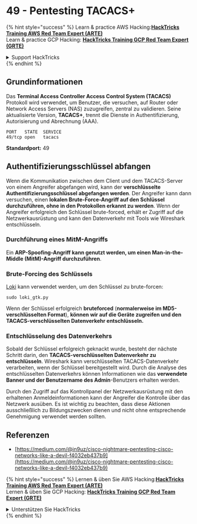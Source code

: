 # 49 - Pentesting TACACS+

{% hint style="success" %}
Learn & practice AWS Hacking:<img src="/.gitbook/assets/arte.png" alt="" data-size="line">[**HackTricks Training AWS Red Team Expert (ARTE)**](https://training.hacktricks.xyz/courses/arte)<img src="/.gitbook/assets/arte.png" alt="" data-size="line">\
Learn & practice GCP Hacking: <img src="/.gitbook/assets/grte.png" alt="" data-size="line">[**HackTricks Training GCP Red Team Expert (GRTE)**<img src="/.gitbook/assets/grte.png" alt="" data-size="line">](https://training.hacktricks.xyz/courses/grte)

<details>

<summary>Support HackTricks</summary>

* Check the [**subscription plans**](https://github.com/sponsors/carlospolop)!
* **Join the** 💬 [**Discord group**](https://discord.gg/hRep4RUj7f) or the [**telegram group**](https://t.me/peass) or **follow** us on **Twitter** 🐦 [**@hacktricks\_live**](https://twitter.com/hacktricks\_live)**.**
* **Share hacking tricks by submitting PRs to the** [**HackTricks**](https://github.com/carlospolop/hacktricks) and [**HackTricks Cloud**](https://github.com/carlospolop/hacktricks-cloud) github repos.

</details>
{% endhint %}

## Grundinformationen

Das **Terminal Access Controller Access Control System (TACACS)** Protokoll wird verwendet, um Benutzer, die versuchen, auf Router oder Network Access Servers (NAS) zuzugreifen, zentral zu validieren. Seine aktualisierte Version, **TACACS+**, trennt die Dienste in Authentifizierung, Autorisierung und Abrechnung (AAA).
```
PORT   STATE  SERVICE
49/tcp open   tacacs
```
**Standardport:** 49

## Authentifizierungsschlüssel abfangen

Wenn die Kommunikation zwischen dem Client und dem TACACS-Server von einem Angreifer abgefangen wird, kann der **verschlüsselte Authentifizierungsschlüssel abgefangen werden**. Der Angreifer kann dann versuchen, einen **lokalen Brute-Force-Angriff auf den Schlüssel durchzuführen, ohne in den Protokollen erkannt zu werden**. Wenn der Angreifer erfolgreich den Schlüssel brute-forced, erhält er Zugriff auf die Netzwerkausrüstung und kann den Datenverkehr mit Tools wie Wireshark entschlüsseln.

### Durchführung eines MitM-Angriffs

Ein **ARP-Spoofing-Angriff kann genutzt werden, um einen Man-in-the-Middle (MitM)-Angriff durchzuführen**.

### Brute-Forcing des Schlüssels

[Loki](https://c0decafe.de/svn/codename\_loki/trunk/) kann verwendet werden, um den Schlüssel zu brute-forcen:
```
sudo loki_gtk.py
```
Wenn der Schlüssel erfolgreich **bruteforced** (**normalerweise im MD5-verschlüsselten Format**), **können wir auf die Geräte zugreifen und den TACACS-verschlüsselten Datenverkehr entschlüsseln.**

### Entschlüsselung des Datenverkehrs
Sobald der Schlüssel erfolgreich geknackt wurde, besteht der nächste Schritt darin, den **TACACS-verschlüsselten Datenverkehr zu entschlüsseln**. Wireshark kann verschlüsselten TACACS-Datenverkehr verarbeiten, wenn der Schlüssel bereitgestellt wird. Durch die Analyse des entschlüsselten Datenverkehrs können Informationen wie das **verwendete Banner und der Benutzername des Admin**-Benutzers erhalten werden.

Durch den Zugriff auf das Kontrollpanel der Netzwerkausrüstung mit den erhaltenen Anmeldeinformationen kann der Angreifer die Kontrolle über das Netzwerk ausüben. Es ist wichtig zu beachten, dass diese Aktionen ausschließlich zu Bildungszwecken dienen und nicht ohne entsprechende Genehmigung verwendet werden sollten.

## Referenzen

* [https://medium.com/@in9uz/cisco-nightmare-pentesting-cisco-networks-like-a-devil-f4032eb437b9](https://medium.com/@in9uz/cisco-nightmare-pentesting-cisco-networks-like-a-devil-f4032eb437b9)


{% hint style="success" %}
Lernen & üben Sie AWS Hacking:<img src="/.gitbook/assets/arte.png" alt="" data-size="line">[**HackTricks Training AWS Red Team Expert (ARTE)**](https://training.hacktricks.xyz/courses/arte)<img src="/.gitbook/assets/arte.png" alt="" data-size="line">\
Lernen & üben Sie GCP Hacking: <img src="/.gitbook/assets/grte.png" alt="" data-size="line">[**HackTricks Training GCP Red Team Expert (GRTE)**<img src="/.gitbook/assets/grte.png" alt="" data-size="line">](https://training.hacktricks.xyz/courses/grte)

<details>

<summary>Unterstützen Sie HackTricks</summary>

* Überprüfen Sie die [**Abonnementpläne**](https://github.com/sponsors/carlospolop)!
* **Treten Sie der** 💬 [**Discord-Gruppe**](https://discord.gg/hRep4RUj7f) oder der [**Telegram-Gruppe**](https://t.me/peass) bei oder **folgen** Sie uns auf **Twitter** 🐦 [**@hacktricks\_live**](https://twitter.com/hacktricks\_live)**.**
* **Teilen Sie Hacking-Tricks, indem Sie PRs an die** [**HackTricks**](https://github.com/carlospolop/hacktricks) und [**HackTricks Cloud**](https://github.com/carlospolop/hacktricks-cloud) GitHub-Repos senden.

</details>
{% endhint %}
